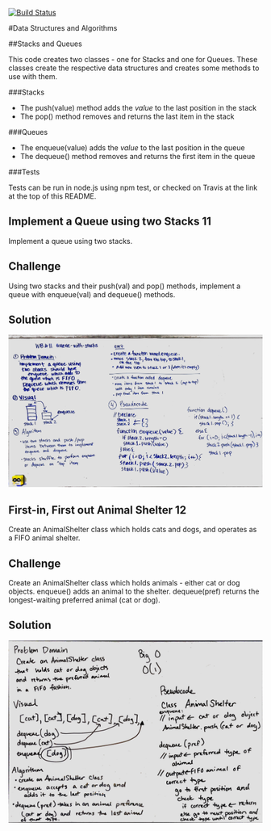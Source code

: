 [![Build Status](https://travis-ci.com/stariel/data-structures-and-algorithms.svg?branch=master)](https://travis-ci.com/stariel/data-structures-and-algorithms)

#Data Structures and Algorithms

##Stacks and Queues

This code creates two classes - one for Stacks and one for Queues. These classes create the respective data structures and creates some methods to use with them.

###Stacks

- The push(value) method adds the *value* to the last position in the stack
- The pop() method removes and returns the last item in the stack

###Queues

- The enqueue(value) adds the *value* to the last position in the queue
- The dequeue() method removes and returns the first item in the queue

###Tests

Tests can be run in node.js using npm test, or checked on Travis at the link at the top of this README.

## Implement a Queue using two Stacks 11
Implement a queue using two stacks.

## Challenge
Using two stacks and their push(val) and pop() methods, implement a queue with enqueue(val) and dequeue() methods.

## Solution
![Whiteboarding Image 11](../assets/queue_with_stacks.jpg)

## First-in, First out Animal Shelter 12
Create an AnimalShelter class which holds cats and dogs, and operates as a FIFO animal shelter.

## Challenge
Create an AnimalShelter class which holds animals - either cat or dog objects. enqueue() adds an animal to the shelter. dequeue(pref) returns the longest-waiting preferred animal (cat or dog).

## Solution
![Whiteboarding Image 12](../assets/fifo_animal_shelter.jpg)